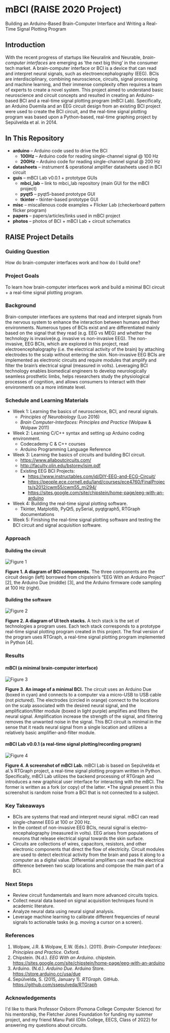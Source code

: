 # mBCI (RAISE 2020 Project)

Building an Arduino-Based Brain-Computer Interface and Writing a Real-Time Signal Plotting Program

## Introduction

With the recent progress of startups like Neuralink and Neurable, *brain-computer interfaces* are emerging as ‘the next big thing’ in the consumer tech market. A brain-computer interface or BCI is a device that can read and interpret neural signals, such as electroencephalography (EEG). BCIs are interdisciplinary, combining neuroscience, circuits, signal processing and machine learning, and their immense complexity often requires a team of experts to create a novel system. This project aimed to understand basic neuroscience and circuit concepts and resulted in creating an Arduino-based BCI and a real-time signal plotting program (mBCI Lab). Specifically, an Arduino Duemila and an EEG circuit design from an existing BCI project were used to create the BCI circuit, and the real-time signal plotting program was based upon a Python-based, real-time graphing project by Sepúlvelda et al. in 2014. 



## In This Repository

- **arduino** – Arduino code used to drive the BCI
  - **100Hz** – Arduino code for reading single-channel signal @ 100 Hz
  - **200Hz** – Arduino code for reading single-channel signal @ 200 Hz
- **datasheets** – instrument & operational amplifier datasheets used in BCI circuit
- **guis** – mBCI Lab v0.0.1 + prototype GUIs
  - **mbci_lab** – link to mbci_lab repository (main GUI for the mBCI project)
  - **pyqt5** – pyqt5-based prototype GUI
  - **tkinter** – tkinter-based prototype GUI
- **misc** – miscallenous code examples + Flicker Lab (checkerboard pattern flicker program)
- **papers** – papers/articles/links used in mBCI project
- **photos** – photos of BCI + mBCI Lab + circuit schematics



## RAISE Project Details

### Guiding Question

How do brain-computer interfaces work and how do I build one?

### Project Goals

To learn how brain-computer interfaces work and build a minimal BCI circuit + a real-time signal plotting program.

### Background

Brain-computer interfaces are systems that read and interpret signals from the nervous system to enhance the interaction between humans and their environments. Numerous types of BCIs exist and are differentiated mainly based on the signal that they read (e.g. EEG vs MEG) and whether the technology is invasive(e.g. invasive vs non-invasive EEG). The non-invasive, EEG BCIs, which are explored in this project, read electroencephalography (i.e. the electrical activity of the brain) by attaching electrodes to the scalp without entering the skin. Non-invasive EEG BCIs are implemented as electronic circuits and require modules that amplify and filter the brain’s electrical signal (measured in volts). Leveraging BCI technology enables biomedical engineers to develop neurologically seamless prosthetic limbs, helps researchers study the physiological processes of cognition, and allows consumers to interact with their environments on a more intimate level.

### Schedule and Learning Materials

- Week 1: Learning the basics of neuroscience, BCI, and neural signals.
  - *Principles of Neurobiology* (Luo 2016)
  - *Brain Computer-Interfaces: Principles and Practice* (Wolpaw & Wolpaw 2011)
- Week 2: Learning C/C++ syntax and setting up Arduino coding environment.
  - Codecademy C & C++ courses
  - Arduino Programming Language Reference
- Week 3: Learning the basics of circuits and building BCI circuit.
  - https://www.allaboutcircuits.com/
  - http://faculty.olin.edu/bstorey/isim.pdf
  - Existing EEG BCI Projects:
    - https://www.instructables.com/id/DIY-EEG-and-ECG-Circuit/
    - https://people.ece.cornell.edu/land/courses/ece4760/FinalProjects/s2012/cwm55/cwm55_mj294/
    - https://sites.google.com/site/chipstein/home-page/eeg-with-an-arduino
- Week 4: Building the real-time signal plotting software.
  - Tkinter, Matplotlib, PyQt5, pySerial, pyqtgraph5, RTGraph documentations
- Week 5: Finishing the real-time signal plotting software and testing the BCI circuit and signal acquisition software.

### Approach

#### Building the circuit

![Figure 1](photos/figures/fig1.png)

**Figure 1. A diagram of BCI components.** The three components are the circuit design (left) borrowed from chipstein’s “EEG With an Arduino Project” [2], the Arduino Due (middle) [3], and the Arduino firmware code sampling at 100 Hz (right).

#### Building the software

![Figure 2](photos/figures/fig2.png)

**Figure 2. A diagram of UI tech stacks.** A tech stack is the set of technologies a program uses. Each tech stack corresponds to a prototype real-time signal plotting program created in this project. The final version of the program uses RTGraph, a real-time signal plotting program implemented in Python [4].

### Results

#### mBCI (a minimal brain-computer interface)

![Figure 3](photos/figures/fig3.png)

**Figure 3. An image of a minimal BCI.** The circuit uses an Arduino Due (boxed in cyan) and connects to a computer via a micro-USB to USB cable (not pictured). The electrodes (circled in orange) connect to the locations on the scalp associated with the desired neural signal, and the amplification/filter module (boxed in light purple) amplifies and filters the neural signal. Amplification increase the strength of the signal, and filtering removes the unwanted noise in the signal. This BCI circuit is minimal in the sense that it reads neural signal from a single location and utilizes a relatively basic amplifier-and-filter module.

#### mBCI Lab v0.0.1 (a real-time signal plotting/recording program)

![Figure 4](photos/figures/fig4.png)

**Figure 4. A screenshot of** **mBCI** **Lab.** mBCI Lab is based on Sepúlvelda et al.’s RTGraph project, a real-time signal plotting program written in Python. Specifically, mBCI Lab utilizes the backend processing of RTGraph and introduces a new graphical user interface for interacting with the mBCI. The former is written as a fork (or copy) of the latter. *The signal present in this screenshot is random noise from a BCI that is not connected to a subject.

### Key Takeaways

- BCIs are systems that read and interpret neural signal. mBCI can read single-channel EEG at 100 or 200 Hz.
- In the context of non-invasive EEG BCIs, neural signal is electro-encephalography (measured in volts). EEG arises from populations of neurons that release electrical signal towards the skin surface.
- Circuits are collections of wires, capacitors, resistors, and other electronic components that direct the flow of electricity. Circuit modules are used to detect electrical activity from the brain and pass it along to a computer as a digital value. Differential amplifiers can read the electrical difference between two scalp locations and compose the main part of a BCI.

### Next Steps

- Review circuit fundamentals and learn more advanced circuits topics.
- Collect neural data based on signal acquisition techniques found in academic literature.
- Analyze neural data using neural signal analysis.
- Leverage machine learning to calibrate different frequencies of neural signals to actionable tasks (e.g. moving a cursor on a screen).

### References

1. Wolpaw, J.R. & Wolpaw, E.W. (Eds.). (2011). *Brain-Computer Interfaces: Principles and Practice*. Oxford. 
2. Chipstein. (N.d.). *EEG With an Arduino*. chipstein. https://sites.google.com/site/chipstein/home-page/eeg-with-an-arduino
3. Arduino. (N.d.). *Arduino Due*. Arduino Store. https://store.arduino.cc/usa/due
4. Sepúlvelda, S. (2015, January 1). *RTGraph*. GitHub. https://github.com/ssepulveda/RTGraph

### Acknowledgements

I'd like to thank Professor Osborn (Pomona College Computer Science) for his mentorship, the Fletcher Jones Foundation for funding my summer project, and my friend Manu Patil (Olin College, EECS, Class of 2022) for answering my questions about circuits.